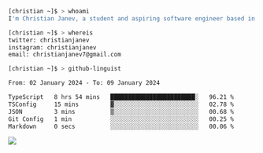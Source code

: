 ```bash
[christian ~]$ > whoami
I'm Christian Janev, a student and aspiring software engineer based in Chicago, IL
```
```bash
[christian ~]$ > whereis
twitter: christianjanev
instagram: christianjanev
email: christianjanev7@gmail.com
```

```bash
[christian ~]$ > github-linguist
```
<!--START_SECTION:waka-->

```txt
From: 02 January 2024 - To: 09 January 2024

TypeScript   8 hrs 54 mins   ████████████████████████░   96.21 %
TSConfig     15 mins         ▓░░░░░░░░░░░░░░░░░░░░░░░░   02.78 %
JSON         3 mins          ▒░░░░░░░░░░░░░░░░░░░░░░░░   00.68 %
Git Config   1 min           ░░░░░░░░░░░░░░░░░░░░░░░░░   00.25 %
Markdown     0 secs          ░░░░░░░░░░░░░░░░░░░░░░░░░   00.06 %
```

<!--END_SECTION:waka-->

![](https://komarev.com/ghpvc/?username=christianjanev)
